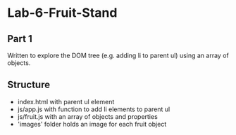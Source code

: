 # Lab-6-Fruit-Stand
## Part 1

Written to explore the DOM tree (e.g. adding li to parent ul) using an array of objects.

## Structure
* index.html with parent ul element
* js/app.js with function to add li elements to parent ul
* js/fruit.js with an array of objects and properties
* 'images' folder holds an image for each fruit object